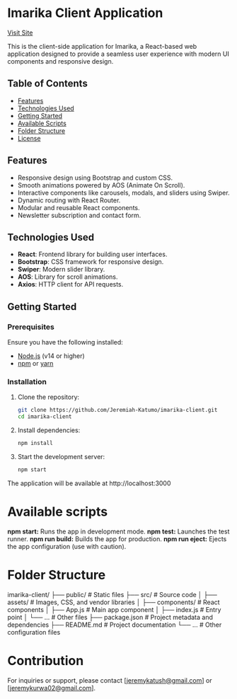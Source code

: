 # Imarika Client Application

[Visit Site](https://imarika-ui.vercel.app/)

This is the client-side application for Imarika, a React-based web application designed to provide a seamless user experience with modern UI components and responsive design.

## Table of Contents

- [Features](#features)
- [Technologies Used](#technologies-used)
- [Getting Started](#getting-started)
- [Available Scripts](#available-scripts)
- [Folder Structure](#folder-structure)
- [License](#license)

## Features

- Responsive design using Bootstrap and custom CSS.
- Smooth animations powered by AOS (Animate On Scroll).
- Interactive components like carousels, modals, and sliders using Swiper.
- Dynamic routing with React Router.
- Modular and reusable React components.
- Newsletter subscription and contact form.

## Technologies Used

- **React**: Frontend library for building user interfaces.
- **Bootstrap**: CSS framework for responsive design.
- **Swiper**: Modern slider library.
- **AOS**: Library for scroll animations.
- **Axios**: HTTP client for API requests.

## Getting Started

### Prerequisites

Ensure you have the following installed:

- [Node.js](https://nodejs.org/) (v14 or higher)
- [npm](https://www.npmjs.com/) or [yarn](https://yarnpkg.com/)

### Installation

1. Clone the repository:

   ```bash
   git clone https://github.com/Jeremiah-Katumo/imarika-client.git
   cd imarika-client

2. Install dependencies:
   
   ```bash
   npm install

3. Start the development server:

   ```bash
   npm start

The application will be available at http://localhost:3000

# Available scripts

**npm start:** Runs the app in development mode.
**npm test:** Launches the test runner.
**npm run build:** Builds the app for production.
**npm run eject:** Ejects the app configuration (use with caution).

# Folder Structure

imarika-client/
├── public/                 # Static files
├── src/                    # Source code
│   ├── assets/             # Images, CSS, and vendor libraries
│   ├── components/         # React components
│   ├── App.js              # Main app component
│   ├── index.js            # Entry point
│   └── ...                 # Other files
├── package.json            # Project metadata and dependencies
├── README.md               # Project documentation
└── ...                     # Other configuration files

# Contribution

For inquiries or support, please contact [jeremykatush@gmail.com] or [jeremykurwa02@gmail.com].
